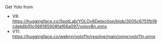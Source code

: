 Get Yolo from
 - V8: https://huggingface.co/SpotLab/YOLOv8Detection/blob/3005c6751fb19cdeb6b10c066185908faf66a097/yolov8n.onnx
 - V11: https://huggingface.co/webnn/yolo11n/resolve/main/onnx/yolo11n.onnx
